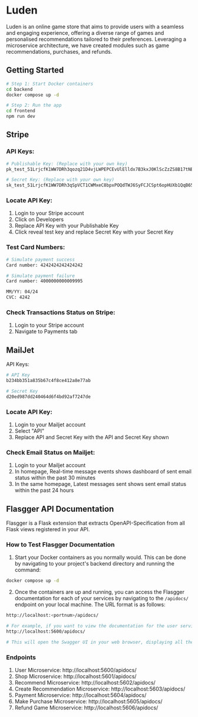 # Luden
Luden is an online game store that aims to provide users with a seamless and engaging experience, offering a diverse range of games and personalised recommendations tailored to their preferences. Leveraging a microservice architecture, we have created modules such as game recommendations, purchases, and refunds. 

## Getting Started
```bash
# Step 1: Start Docker containers
cd backend
docker compose up -d

# Step 2: Run the app
cd frontend
npm run dev
```

## Stripe
### API Keys: 
```bash
# Publishable Key: (Replace with your own key)
pk_test_51LrjcfK1WW7DRh3qozq21D4vjLWPEPCEvUlElldx7B3kxJ0KlScZzZS8B17tNBs2cNJLCm83hNMx3HDgVXagGGOM00IYhIPgw7

# Secret Key: (Replace with your own key)
sk_test_51LrjcfK1WW7DRh3qSpVCT1CWMxeC8bpxPOQdTWJ6SyFCJCSpt6opHUXb1QqB65u8zvxdrmkzYqNcZy2TBHoSzjX000cRwCOEA6
```

### Locate API Key:
1. Login to your Stripe account
2. Click on Developers
3. Replace API Key with your Publishable Key
4. Click reveal test key and replace Secret Key with your Secret Key

### Test Card Numbers:
```bash
# Simulate payment success
Card number: 4242424242424242

# Simulate payment failure
Card number: 4000000000009995

MM/YY: 04/24
CVC: 4242
```

### Check Transactions Status on Stripe:
1. Login to your Stripe account
2. Navigate to Payments tab

## MailJet
API Keys:
```bash
# API Key
b234bb351a835b67c4f8ce412a8e77ab

# Secret Key
d20ed987dd240464d6f4bd92af7247de
```

### Locate API Key:
1. Login to your Mailjet account
2. Select "API"
3. Replace API and Secret Key with the API and Secret Key shown

### Check Email Status on Mailjet:
1. Login to your Mailjet account
2. In homepage, Real-time message events shows dashboard of sent email status within the past 30 minutes
3. In the same homepage, Latest messages sent shows sent email status within the past 24 hours


## Flasgger API Documentation
Flasgger is a Flask extension that extracts OpenAPI-Specification from all Flask views registered in your API.

### How to Test Flasgger Documentation
1. Start your Docker containers as you normally would. This can be done by navigating to your project's backend directory and running the command:
```bash
docker compose up -d
```

2. Once the containers are up and running, you can access the Flasgger documentation for each of your services by navigating to the `/apidocs/` endpoint on your local machine. The URL format is as follows:
```bash
http://localhost:<portnum>/apidocs/
```
```bash
# For example, if you want to view the documentation for the user service, which is running on port 5600, you would navigate to:
http://localhost:5600/apidocs/

# This will open the Swagger UI in your web browser, displaying all the available API endpoints, their parameters, and the expected responses. You can use this interface to test your API endpoints directly from your browser.
```

### Endpoints
1. User Microservice: http://localhost:5600/apidocs/
2. Shop Microservice: http://localhost:5601/apidocs/
3. Recommend Microservice: http://localhost:5602/apidocs/
4. Create Recommendation Microservice: http://localhost:5603/apidocs/
5. Payment Microservice: http://localhost:5604/apidocs/
6. Make Purchase Microservice: http://localhost:5605/apidocs/
7. Refund Game Microservice: http://localhost:5606/apidocs/
